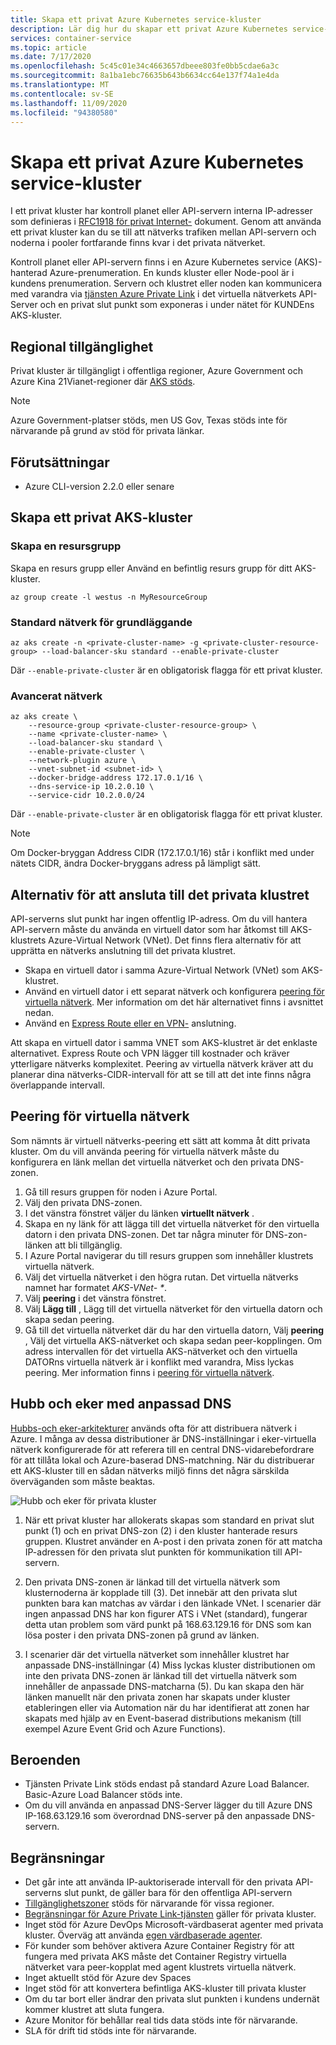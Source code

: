 ```yaml
---
title: Skapa ett privat Azure Kubernetes service-kluster
description: Lär dig hur du skapar ett privat Azure Kubernetes service-kluster (AKS)
services: container-service
ms.topic: article
ms.date: 7/17/2020
ms.openlocfilehash: 5c45c01e34c4663657dbeee803fe0bb5cdae6a3c
ms.sourcegitcommit: 8a1ba1ebc76635b643b6634cc64e137f74a1e4da
ms.translationtype: MT
ms.contentlocale: sv-SE
ms.lasthandoff: 11/09/2020
ms.locfileid: "94380580"
---
```

# <a name="create-a-private-azure-kubernetes-service-cluster"></a>Skapa ett privat Azure Kubernetes service-kluster

I ett privat kluster har kontroll planet eller API-servern interna IP-adresser som definieras i [RFC1918 för privat Internet-](https://tools.ietf.org/html/rfc1918) dokument. Genom att använda ett privat kluster kan du se till att nätverks trafiken mellan API-servern och noderna i pooler fortfarande finns kvar i det privata nätverket.

Kontroll planet eller API-servern finns i en Azure Kubernetes service (AKS)-hanterad Azure-prenumeration. En kunds kluster eller Node-pool är i kundens prenumeration. Servern och klustret eller noden kan kommunicera med varandra via [tjänsten Azure Private Link][private-link-service] i det virtuella nätverkets API-Server och en privat slut punkt som exponeras i under nätet för KUNDEns AKS-kluster.

## <a name="region-availability"></a>Regional tillgänglighet

Privat kluster är tillgängligt i offentliga regioner, Azure Government och Azure Kina 21Vianet-regioner där [AKS stöds](https://azure.microsoft.com/global-infrastructure/services/?products=kubernetes-service).

> [!NOTE]
> Azure Government-platser stöds, men US Gov, Texas stöds inte för närvarande på grund av stöd för privata länkar.

## <a name="prerequisites"></a>Förutsättningar

* Azure CLI-version 2.2.0 eller senare

## <a name="create-a-private-aks-cluster"></a>Skapa ett privat AKS-kluster

### <a name="create-a-resource-group"></a>Skapa en resursgrupp

Skapa en resurs grupp eller Använd en befintlig resurs grupp för ditt AKS-kluster.

```azurecli-interactive
az group create -l westus -n MyResourceGroup
```

### <a name="default-basic-networking"></a>Standard nätverk för grundläggande 

```azurecli-interactive
az aks create -n <private-cluster-name> -g <private-cluster-resource-group> --load-balancer-sku standard --enable-private-cluster  
```
Där `--enable-private-cluster` är en obligatorisk flagga för ett privat kluster. 

### <a name="advanced-networking"></a>Avancerat nätverk  

```azurecli-interactive
az aks create \
    --resource-group <private-cluster-resource-group> \
    --name <private-cluster-name> \
    --load-balancer-sku standard \
    --enable-private-cluster \
    --network-plugin azure \
    --vnet-subnet-id <subnet-id> \
    --docker-bridge-address 172.17.0.1/16 \
    --dns-service-ip 10.2.0.10 \
    --service-cidr 10.2.0.0/24 
```
Där `--enable-private-cluster` är en obligatorisk flagga för ett privat kluster. 

> [!NOTE]
> Om Docker-bryggan Address CIDR (172.17.0.1/16) står i konflikt med under nätets CIDR, ändra Docker-bryggans adress på lämpligt sätt.

## <a name="options-for-connecting-to-the-private-cluster"></a>Alternativ för att ansluta till det privata klustret

API-serverns slut punkt har ingen offentlig IP-adress. Om du vill hantera API-servern måste du använda en virtuell dator som har åtkomst till AKS-klustrets Azure-Virtual Network (VNet). Det finns flera alternativ för att upprätta en nätverks anslutning till det privata klustret.

* Skapa en virtuell dator i samma Azure-Virtual Network (VNet) som AKS-klustret.
* Använd en virtuell dator i ett separat nätverk och konfigurera [peering för virtuella nätverk][virtual-network-peering].  Mer information om det här alternativet finns i avsnittet nedan.
* Använd en [Express Route eller en VPN-][express-route-or-VPN] anslutning.

Att skapa en virtuell dator i samma VNET som AKS-klustret är det enklaste alternativet.  Express Route och VPN lägger till kostnader och kräver ytterligare nätverks komplexitet.  Peering av virtuella nätverk kräver att du planerar dina nätverks-CIDR-intervall för att se till att det inte finns några överlappande intervall.

## <a name="virtual-network-peering"></a>Peering för virtuella nätverk

Som nämnts är virtuell nätverks-peering ett sätt att komma åt ditt privata kluster. Om du vill använda peering för virtuella nätverk måste du konfigurera en länk mellan det virtuella nätverket och den privata DNS-zonen.
    
1. Gå till resurs gruppen för noden i Azure Portal.  
2. Välj den privata DNS-zonen.   
3. I det vänstra fönstret väljer du länken **virtuellt nätverk** .  
4. Skapa en ny länk för att lägga till det virtuella nätverket för den virtuella datorn i den privata DNS-zonen. Det tar några minuter för DNS-zon-länken att bli tillgänglig.  
5. I Azure Portal navigerar du till resurs gruppen som innehåller klustrets virtuella nätverk.  
6. Välj det virtuella nätverket i den högra rutan. Det virtuella nätverks namnet har formatet *AKS-VNet- \**.  
7. Välj **peering** i det vänstra fönstret.  
8. Välj **Lägg till** , Lägg till det virtuella nätverket för den virtuella datorn och skapa sedan peering.  
9. Gå till det virtuella nätverket där du har den virtuella datorn, Välj **peering** , Välj det virtuella AKS-nätverket och skapa sedan peer-kopplingen. Om adress intervallen för det virtuella AKS-nätverket och den virtuella DATORns virtuella nätverk är i konflikt med varandra, Miss lyckas peering. Mer information finns i  [peering för virtuella nätverk][virtual-network-peering].

## <a name="hub-and-spoke-with-custom-dns"></a>Hubb och eker med anpassad DNS

[Hubbs-och eker-arkitekturer](/azure/architecture/reference-architectures/hybrid-networking/hub-spoke) används ofta för att distribuera nätverk i Azure. I många av dessa distributioner är DNS-inställningar i eker-virtuella nätverk konfigurerade för att referera till en central DNS-vidarebefordrare för att tillåta lokal och Azure-baserad DNS-matchning. När du distribuerar ett AKS-kluster till en sådan nätverks miljö finns det några särskilda överväganden som måste beaktas.

![Hubb och eker för privata kluster](media/private-clusters/aks-private-hub-spoke.png)

1. När ett privat kluster har allokerats skapas som standard en privat slut punkt (1) och en privat DNS-zon (2) i den kluster hanterade resurs gruppen. Klustret använder en A-post i den privata zonen för att matcha IP-adressen för den privata slut punkten för kommunikation till API-servern.

2. Den privata DNS-zonen är länkad till det virtuella nätverk som klusternoderna är kopplade till (3). Det innebär att den privata slut punkten bara kan matchas av värdar i den länkade VNet. I scenarier där ingen anpassad DNS har kon figurer ATS i VNet (standard), fungerar detta utan problem som värd punkt på 168.63.129.16 för DNS som kan lösa poster i den privata DNS-zonen på grund av länken.

3. I scenarier där det virtuella nätverket som innehåller klustret har anpassade DNS-inställningar (4) Miss lyckas kluster distributionen om inte den privata DNS-zonen är länkad till det virtuella nätverk som innehåller de anpassade DNS-matcharna (5). Du kan skapa den här länken manuellt när den privata zonen har skapats under kluster etableringen eller via Automation när du har identifierat att zonen har skapats med hjälp av en Event-baserad distributions mekanism (till exempel Azure Event Grid och Azure Functions).

## <a name="dependencies"></a>Beroenden  

* Tjänsten Private Link stöds endast på standard Azure Load Balancer. Basic-Azure Load Balancer stöds inte.  
* Om du vill använda en anpassad DNS-Server lägger du till Azure DNS IP-168.63.129.16 som överordnad DNS-server på den anpassade DNS-servern.

## <a name="limitations"></a>Begränsningar 
* Det går inte att använda IP-auktoriserade intervall för den privata API-serverns slut punkt, de gäller bara för den offentliga API-servern
* [Tillgänglighetszoner][availability-zones] stöds för närvarande för vissa regioner. 
* [Begränsningar för Azure Private Link-tjänsten][private-link-service] gäller för privata kluster.
* Inget stöd för Azure DevOps Microsoft-värdbaserat agenter med privata kluster. Överväg att använda [egen värdbaserade agenter][devops-agents]. 
* För kunder som behöver aktivera Azure Container Registry för att fungera med privata AKS måste det Container Registry virtuella nätverket vara peer-kopplat med agent klustrets virtuella nätverk.
* Inget aktuellt stöd för Azure dev Spaces
* Inget stöd för att konvertera befintliga AKS-kluster till privata kluster
* Om du tar bort eller ändrar den privata slut punkten i kundens undernät kommer klustret att sluta fungera. 
* Azure Monitor för behållar real tids data stöds inte för närvarande.
* SLA för drift tid stöds inte för närvarande.


<!-- LINKS - internal -->
[az-provider-register]: /cli/azure/provider?view=azure-cli-latest#az-provider-register
[az-feature-list]: /cli/azure/feature?view=azure-cli-latest#az-feature-list
[az-extension-add]: /cli/azure/extension#az-extension-add
[az-extension-update]: /cli/azure/extension#az-extension-update
[private-link-service]: ../private-link/private-link-service-overview.md#limitations
[virtual-network-peering]: ../virtual-network/virtual-network-peering-overview.md
[azure-bastion]: ../bastion/bastion-create-host-portal.md
[express-route-or-vpn]: ../expressroute/expressroute-about-virtual-network-gateways.md
[devops-agents]: /azure/devops/pipelines/agents/agents?view=azure-devops
[availability-zones]: availability-zones.md
